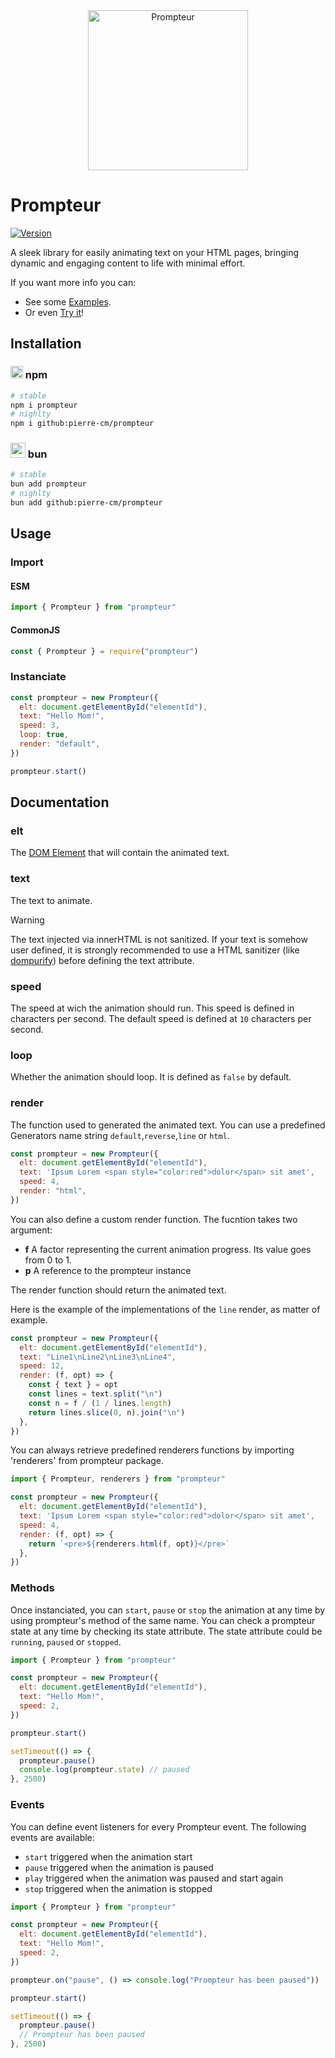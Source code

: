 <div align="center">
  <a href="https://pierre-cm.github.io/prompteur-website">
    <img src="https://pierre-cm.github.io/prompteur-website/prompteur.svg" width="256" height="auto" alt="Prompteur"/>
  </a>
</div>

# Prompteur

[![Version](https://img.shields.io/npm/v/prompteur.svg)](https://www.npmjs.com/package/prompteur)

A sleek library for easily animating text on your HTML pages, bringing dynamic and engaging content to life with minimal effort.

If you want more info you can:

- See some [Examples](https://pierre-cm.github.io/prompteur-website/examples).
- Or even [Try it](https://pierre-cm.github.io/prompteur-website/try)!

## Installation

### <img src="https://raw.githubusercontent.com/npm/logos/master/npm%20square/n.svg" width="20px"> npm

```bash
# stable
npm i prompteur
# nighlty
npm i github:pierre-cm/prompteur
```

### <img src="https://bun.sh/logo.svg" width="24px"> bun

```bash
# stable
bun add prompteur
# nighlty
bun add github:pierre-cm/prompteur
```

## Usage

### Import

#### ESM

```javascript
import { Prompteur } from "prompteur"
```

#### CommonJS

```javascript
const { Prompteur } = require("prompteur")
```

### Instanciate

```javascript
const prompteur = new Prompteur({
  elt: document.getElementById("elementId"),
  text: "Hello Mom!",
  speed: 3,
  loop: true,
  render: "default",
})

prompteur.start()
```

## Documentation

### elt

The [DOM Element](https://developer.mozilla.org/en-US/docs/Web/API/Element) that will contain the animated text.

### text

The text to animate.

> [!WARNING]  
> The text injected via innerHTML is not sanitized. If your text is somehow user defined, it is strongly recommended to use a HTML sanitizer (like [dompurify](https://www.npmjs.com/package/dompurify)) before defining the text attribute.

### speed

The speed at wich the animation should run. This speed is defined in characters per second. The default speed is defined at `10` characters per second.

### loop

Whether the animation should loop. It is defined as `false` by default.

### render

The function used to generated the animated text. You can use a predefined Generators name string `default`,`reverse`,`line` or `html`.

```javascript
const prompteur = new Prompteur({
  elt: document.getElementById("elementId"),
  text: 'Ipsum Lorem <span style="color:red">dolor</span> sit amet',
  speed: 4,
  render: "html",
})
```

You can also define a custom render function. The fucntion takes two argument:

- **f** A factor representing the current animation progress. Its value goes from 0 to 1.
- **p** A reference to the prompteur instance

The render function should return the animated text.

Here is the example of the implementations of the `line` render, as matter of example.

```javascript
const prompteur = new Prompteur({
  elt: document.getElementById("elementId"),
  text: "Line1\nLine2\nLine3\nLine4",
  speed: 12,
  render: (f, opt) => {
    const { text } = opt
    const lines = text.split("\n")
    const n = f / (1 / lines.length)
    return lines.slice(0, n).join("\n")
  },
})
```

You can always retrieve predefined renderers functions by importing 'renderers' from prompteur package.

```javascript
import { Prompteur, renderers } from "prompteur"

const prompteur = new Prompteur({
  elt: document.getElementById("elementId"),
  text: 'Ipsum Lorem <span style="color:red">dolor</span> sit amet',
  speed: 4,
  render: (f, opt) => {
    return `<pre>${renderers.html(f, opt)}</pre>`
  },
})
```

### Methods

Once instanciated, you can `start`, `pause` or `stop` the animation at any time by using prompteur's method of the same name. You can check a prompteur state at any time by checking its state attribute. The state attribute could be `running`, `paused` or `stopped`.

```javascript
import { Prompteur } from "prompteur"

const prompteur = new Prompteur({
  elt: document.getElementById("elementId"),
  text: "Hello Mom!",
  speed: 2,
})

prompteur.start()

setTimeout(() => {
  prompteur.pause()
  console.log(prompteur.state) // paused
}, 2500)
```

### Events

You can define event listeners for every Prompteur event. The following events are available:

- `start` triggered when the animation start
- `pause` triggered when the animation is paused
- `play` triggered when the animation was paused and start again
- `stop` triggered when the animation is stopped

```javascript
import { Prompteur } from "prompteur"

const prompteur = new Prompteur({
  elt: document.getElementById("elementId"),
  text: "Hello Mom!",
  speed: 2,
})

prompteur.on("pause", () => console.log("Prompteur has been paused"))

prompteur.start()

setTimeout(() => {
  prompteur.pause()
  // Prompteur has been paused
}, 2500)
```
